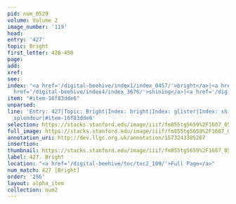 ```yaml
---
pid: num_0529
volume: Volume 2
image_number: '119'
head: 
entry: '427'
topic: Bright
first_letter: 426-450
page: 
add: 
xref: 
see: 
index: "<a href='/digital-beehive/index1/index_0457/'>bright</a>|<a href='/digital-beehive/index2/index_1622/'>glister</a>|<a
  href='/digital-beehive/index4/index_3676/'>shining</a>|<a href='/digital-beehive/index4/index_3854/'>splendour</a>"
item: "#item-16f83dde6"
unparsed: 
line: 'Entry: 427|Topic: Bright|Index: bright|Index: glister|Index: shining|Index:
  splendour|#item-16f83dde6'
selection: https://stacks.stanford.edu/image/iiif/fm855tg5659%2F1607_0586/325,4071,3011,340/full/0/default.jpg
full_image: https://stacks.stanford.edu/image/iiif/fm855tg5659%2F1607_0586/full/full/0/default.jpg
annotation_uri: http://dev.llgc.org.uk/annotation/1573243385267
insertion: 
thumbnail: https://stacks.stanford.edu/image/iiif/fm855tg5659%2F1607_0586/325,4071,600,180/250,/0/default.jpg
label: 427. Bright
location: "<a href='/digital-beehive/toc/toc2_109/'>Full Page</a>"
num_match: 427 [Bright]
order: '256'
layout: alpha_item
collection: num2
---
```

